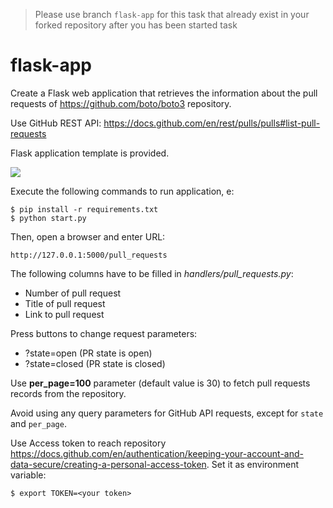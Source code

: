 >Please use branch ```flask-app``` for this task that already exist in your forked repository after you has been started task
# flask-app

Create a Flask web application that retrieves the information about the pull requests of https://github.com/boto/boto3 repository. 


Use GitHub REST API: https://docs.github.com/en/rest/pulls/pulls#list-pull-requests


Flask application template is provided.

![](https://gitlab.com/epam-devops-lab/epm-practice-lab-python-tasks/-/raw/flask-app/app.png)

Execute the following commands to run application, e:

    $ pip install -r requirements.txt
    $ python start.py

Then, open a browser and enter URL: 

    http://127.0.0.1:5000/pull_requests

The following columns have to be filled in _handlers/pull\_requests.py_:
- Number of pull request
- Title of pull request
- Link to pull request
 
Press buttons to change request parameters:
- ?state=open (PR state is open)
- ?state=closed  (PR state is closed)

Use **per_page=100** parameter (default value is 30) to fetch pull requests records from the repository. 

Avoid using any query parameters for GitHub API requests, except for `state` and `per_page`.

Use Access token to reach repository  https://docs.github.com/en/authentication/keeping-your-account-and-data-secure/creating-a-personal-access-token. Set it as environment variable: 
        
    $ export TOKEN=<your token>

